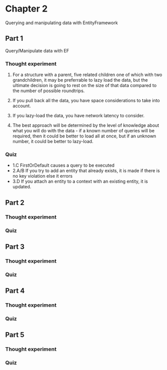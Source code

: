 ﻿# Chapter 2

Querying and manipulating data with EntityFramework

## Part 1

Query/Manipulate data with EF

### Thought experiment

1. For a structure with a parent, five related children one of which with two grandchildren, it may be preferrable to lazy load the data, but the ultimate decision is going to rest on the size of that data compared to the number of possible roundtrips.

2. If you pull back all the data, you have space considerations to take into account.

3. If you lazy-load the data, you have network latency to consider.

4. The best approach will be determined by the level of knowledge about what you will do with the data - if a known number of queries will be required, then it could be better to load all at once, but if an unknown number, it could be better to lazy-load.

### Quiz

* 1.C FirstOrDefault causes a query to be executed
* 2.A/B If you try to add an entity that already exists, it is made if there is no key violation else it errors
* 3.D If you attach an entity to a context with an existing entity, it is updated.


## Part 2

### Thought experiment

### Quiz


## Part 3

### Thought experiment

### Quiz


## Part 4

### Thought experiment

### Quiz


## Part 5

### Thought experiment

### Quiz
